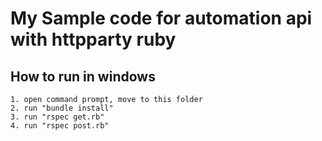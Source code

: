 # My Sample code for automation api with httpparty ruby

## How to run in windows
```
1. open command prompt, move to this folder
2. run "bundle install"
3. run "rspec get.rb"
4. run "rspec post.rb"
```


